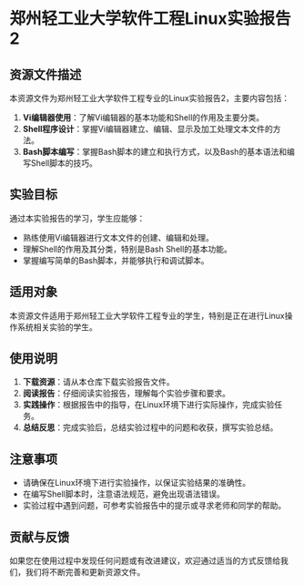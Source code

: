 # 郑州轻工业大学软件工程Linux实验报告2

## 资源文件描述

本资源文件为郑州轻工业大学软件工程专业的Linux实验报告2，主要内容包括：

1. **Vi编辑器使用**：了解Vi编辑器的基本功能和Shell的作用及主要分类。
2. **Shell程序设计**：掌握Vi编辑器建立、编辑、显示及加工处理文本文件的方法。
3. **Bash脚本编写**：掌握Bash脚本的建立和执行方式，以及Bash的基本语法和编写Shell脚本的技巧。

## 实验目标

通过本实验报告的学习，学生应能够：

- 熟练使用Vi编辑器进行文本文件的创建、编辑和处理。
- 理解Shell的作用及其分类，特别是Bash Shell的基本功能。
- 掌握编写简单的Bash脚本，并能够执行和调试脚本。

## 适用对象

本资源文件适用于郑州轻工业大学软件工程专业的学生，特别是正在进行Linux操作系统相关实验的学生。

## 使用说明

1. **下载资源**：请从本仓库下载实验报告文件。
2. **阅读报告**：仔细阅读实验报告，理解每个实验步骤和要求。
3. **实践操作**：根据报告中的指导，在Linux环境下进行实际操作，完成实验任务。
4. **总结反思**：完成实验后，总结实验过程中的问题和收获，撰写实验总结。

## 注意事项

- 请确保在Linux环境下进行实验操作，以保证实验结果的准确性。
- 在编写Shell脚本时，注意语法规范，避免出现语法错误。
- 实验过程中遇到问题，可参考实验报告中的提示或寻求老师和同学的帮助。

## 贡献与反馈

如果您在使用过程中发现任何问题或有改进建议，欢迎通过适当的方式反馈给我们，我们将不断完善和更新资源文件。